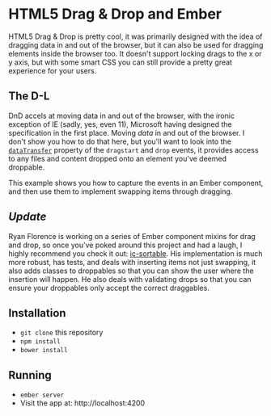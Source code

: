 # HTML5 Drag & Drop and Ember

HTML5 Drag & Drop is pretty cool, it was primarily designed with the idea of
dragging data in and out of the browser, but it can also be used for dragging
elements inside the browser too. It doesn't support locking drags to the x or y
axis, but with some smart CSS you can still provide a pretty great experience
for your users.

## The D-L

DnD accels at moving data in and out of the browser, with the ironic exception
of IE (sadly, yes, even 11), Microsoft having designed the specification in the
first place. Moving _data_ in and out of the browser. I don't show you how to do
that here, but you'll want to look into the
[`dataTransfer`](http://www.w3.org/TR/2011/WD-html5-20110113/dnd.html#the-datatransfer-interface)
property of the `dragstart` and `drop` events, it provides access to any files
and content dropped onto an element you've deemed droppable.

This example shows you how to capture the events in an Ember component, and then
use them to implement swapping items through dragging.

## _Update_

Ryan Florence is working on a series of Ember component mixins for drag and
drop, so once you've poked around this project and had a laugh, I highly
recommend you check it out: [ic-sortable](https://github.com/instructure/ic-sortable).
His implementation is much more robust, has tests, and deals with inserting
items not just swapping, it also adds classes to droppables so that you can show
the user where the insertion will happen. He also deals with validating drops so
that you can ensure your droppables only accept the correct draggables.

## Installation

* `git clone` this repository
* `npm install`
* `bower install`

## Running

* `ember server`
* Visit the app at: http://localhost:4200
